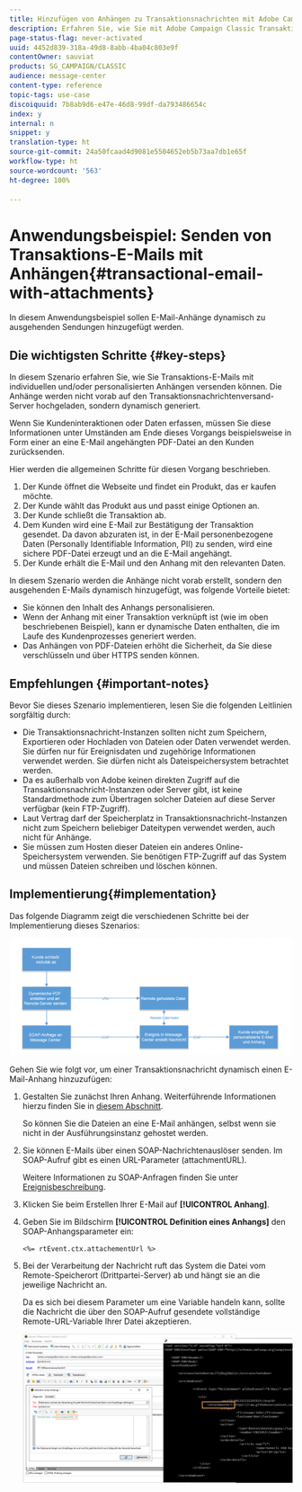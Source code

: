 ```yaml
---
title: Hinzufügen von Anhängen zu Transaktionsnachrichten mit Adobe Campaign Classic
description: Erfahren Sie, wie Sie mit Adobe Campaign Classic Transaktions-E-Mails mit individuellen und/oder personalisierten Anhängen versenden können.
page-status-flag: never-activated
uuid: 4452d839-318a-49d8-8abb-4ba04c803e9f
contentOwner: sauviat
products: SG_CAMPAIGN/CLASSIC
audience: message-center
content-type: reference
topic-tags: use-case
discoiquuid: 7b8ab9d6-e47e-46d8-99df-da793486654c
index: y
internal: n
snippet: y
translation-type: ht
source-git-commit: 24a50fcaad4d9081e5504652eb5b73aa7db1e65f
workflow-type: ht
source-wordcount: '563'
ht-degree: 100%

---
```



# Anwendungsbeispiel: Senden von Transaktions-E-Mails mit Anhängen{#transactional-email-with-attachments}

In diesem Anwendungsbeispiel sollen E-Mail-Anhänge dynamisch zu ausgehenden Sendungen hinzugefügt werden.

## Die wichtigsten Schritte {#key-steps}

In diesem Szenario erfahren Sie, wie Sie Transaktions-E-Mails mit individuellen und/oder personalisierten Anhängen versenden können. Die Anhänge werden nicht vorab auf den Transaktionsnachrichtenversand-Server hochgeladen, sondern dynamisch generiert.

Wenn Sie Kundeninteraktionen oder Daten erfassen, müssen Sie diese Informationen unter Umständen am Ende dieses Vorgangs beispielsweise in Form einer an eine E-Mail angehängten PDF-Datei an den Kunden zurücksenden.

Hier werden die allgemeinen Schritte für diesen Vorgang beschrieben.

1. Der Kunde öffnet die Webseite und findet ein Produkt, das er kaufen möchte.
1. Der Kunde wählt das Produkt aus und passt einige Optionen an.
1. Der Kunde schließt die Transaktion ab.
1. Dem Kunden wird eine E-Mail zur Bestätigung der Transaktion gesendet. Da davon abzuraten ist, in der E-Mail personenbezogene Daten (Personally Identifiable Information, PII) zu senden, wird eine sichere PDF-Datei erzeugt und an die E-Mail angehängt.
1. Der Kunde erhält die E-Mail und den Anhang mit den relevanten Daten.

In diesem Szenario werden die Anhänge nicht vorab erstellt, sondern den ausgehenden E-Mails dynamisch hinzugefügt, was folgende Vorteile bietet:

* Sie können den Inhalt des Anhangs personalisieren.
* Wenn der Anhang mit einer Transaktion verknüpft ist (wie im oben beschriebenen Beispiel), kann er dynamische Daten enthalten, die im Laufe des Kundenprozesses generiert werden.
* Das Anhängen von PDF-Dateien erhöht die Sicherheit, da Sie diese verschlüsseln und über HTTPS senden können.

## Empfehlungen   {#important-notes}

Bevor Sie dieses Szenario implementieren, lesen Sie die folgenden Leitlinien sorgfältig durch:

* Die Transaktionsnachricht-Instanzen sollten nicht zum Speichern, Exportieren oder Hochladen von Dateien oder Daten verwendet werden. Sie dürfen nur für Ereignisdaten und zugehörige Informationen verwendet werden. Sie dürfen nicht als Dateispeichersystem betrachtet werden.
* Da es außerhalb von Adobe keinen direkten Zugriff auf die Transaktionsnachricht-Instanzen oder Server gibt, ist keine Standardmethode zum Übertragen solcher Dateien auf diese Server verfügbar (kein FTP-Zugriff).
* Laut Vertrag darf der Speicherplatz in Transaktionsnachricht-Instanzen nicht zum Speichern beliebiger Dateitypen verwendet werden, auch nicht für Anhänge.
* Sie müssen zum Hosten dieser Dateien ein anderes Online-Speichersystem verwenden. Sie benötigen FTP-Zugriff auf das System und müssen Dateien schreiben und löschen können.

## Implementierung{#implementation}

Das folgende Diagramm zeigt die verschiedenen Schritte bei der Implementierung dieses Szenarios:

![](assets/message-center-uc1.png)

Gehen Sie wie folgt vor, um einer Transaktionsnachricht dynamisch einen E-Mail-Anhang hinzuzufügen:

1. Gestalten Sie zunächst Ihren Anhang. Weiterführende Informationen hierzu finden Sie in [diesem Abschnitt](../../delivery/using/attaching-files.md#attach-a-personalized-file).

   So können Sie die Dateien an eine E-Mail anhängen, selbst wenn sie nicht in der Ausführungsinstanz gehostet werden.

1. Sie können E-Mails über einen SOAP-Nachrichtenauslöser senden. Im SOAP-Aufruf gibt es einen URL-Parameter (attachmentURL).

   Weitere Informationen zu SOAP-Anfragen finden Sie unter [Ereignisbeschreibung](../../message-center/using/event-description.md).

1. Klicken Sie beim Erstellen Ihrer E-Mail auf **[!UICONTROL Anhang]**.

1. Geben Sie im Bildschirm **[!UICONTROL Definition eines Anhangs]** den SOAP-Anhangsparameter ein:

   ```
   <%= rtEvent.ctx.attachementUrl %>
   ```

1. Bei der Verarbeitung der Nachricht ruft das System die Datei vom Remote-Speicherort (Drittpartei-Server) ab und hängt sie an die jeweilige Nachricht an.

   Da es sich bei diesem Parameter um eine Variable handeln kann, sollte die Nachricht die über den SOAP-Aufruf gesendete vollständige Remote-URL-Variable Ihrer Datei akzeptieren.

   ![](assets/message-center-uc2.png)
